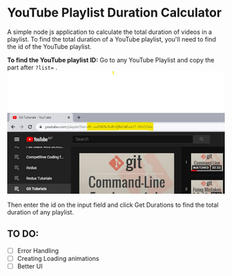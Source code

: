 # YouTube Playlist Duration Calculator

A simple node js application to calculate the total duration of videos in a playlist. To find the total duration of a YouTube playlist, you'll need to find the id of the YouTube playlist. 

**To find the YouTube playlist ID:**
Go to any YouTube Playlist and copy the part after `?list=` .
![](./public/assets/playlist-id.jpg)

Then enter the id on the input field and click Get Durations to find the total duration of any playlist.

## TO DO:

- [ ] Error Handling
- [ ] Creating Loading animations
- [ ] Better UI
